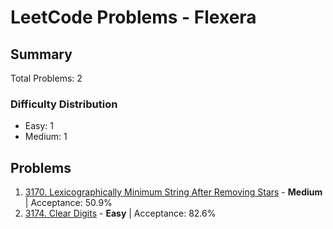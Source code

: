 # LeetCode Problems - Flexera

## Summary
Total Problems: 2

### Difficulty Distribution

- Easy: 1
- Medium: 1

## Problems

1. [3170. Lexicographically Minimum String After Removing Stars](https://leetcode.com/problems/lexicographically-minimum-string-after-removing-stars/) - **Medium** | Acceptance: 50.9%
2. [3174. Clear Digits](https://leetcode.com/problems/clear-digits/) - **Easy** | Acceptance: 82.6%